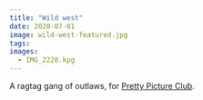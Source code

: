 ```yaml
---
title: "Wild west"
date: 2020-07-01
image: wild-west-featured.jpg
tags:
images:
  - IMG_2220.kpg
---
```


A ragtag gang of outlaws, for [Pretty Picture Club](https://www.instagram.com/prettypictureclub/).
